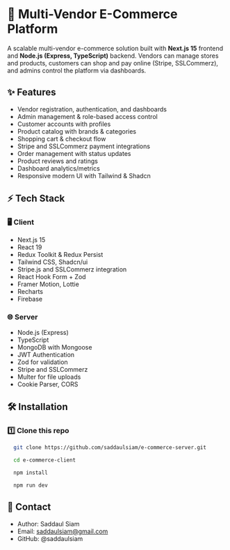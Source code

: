 # 🛒 Multi-Vendor E-Commerce Platform

A scalable multi-vendor e-commerce solution built with **Next.js 15** frontend and **Node.js (Express, TypeScript)**
backend. Vendors can manage stores and products, customers can shop and pay online (Stripe, SSLCommerz), and admins
control the platform via dashboards.

## ✨ Features

- Vendor registration, authentication, and dashboards
- Admin management & role-based access control
- Customer accounts with profiles
- Product catalog with brands & categories
- Shopping cart & checkout flow
- Stripe and SSLCommerz payment integrations
- Order management with status updates
- Product reviews and ratings
- Dashboard analytics/metrics
- Responsive modern UI with Tailwind & Shadcn

## ⚡ Tech Stack

### 🖥️ Client

- Next.js 15
- React 19
- Redux Toolkit & Redux Persist
- Tailwind CSS, Shadcn/ui
- Stripe.js and SSLCommerz integration
- React Hook Form + Zod
- Framer Motion, Lottie
- Recharts
- Firebase

### 🌐 Server

- Node.js (Express)
- TypeScript
- MongoDB with Mongoose
- JWT Authentication
- Zod for validation
- Stripe and SSLCommerz
- Multer for file uploads
- Cookie Parser, CORS

## 🛠️ Installation

### 1️⃣ Clone this repo

```bash
  git clone https://github.com/saddaulsiam/e-commerce-server.git
```

```bash
  cd e-commerce-client
```

```bash
  npm install
```

```bash
  npm run dev
```

## 📣 Contact

- Author: Saddaul Siam
- Email: saddaulsiam@gmail.com
- GitHub: @saddaulsiam
